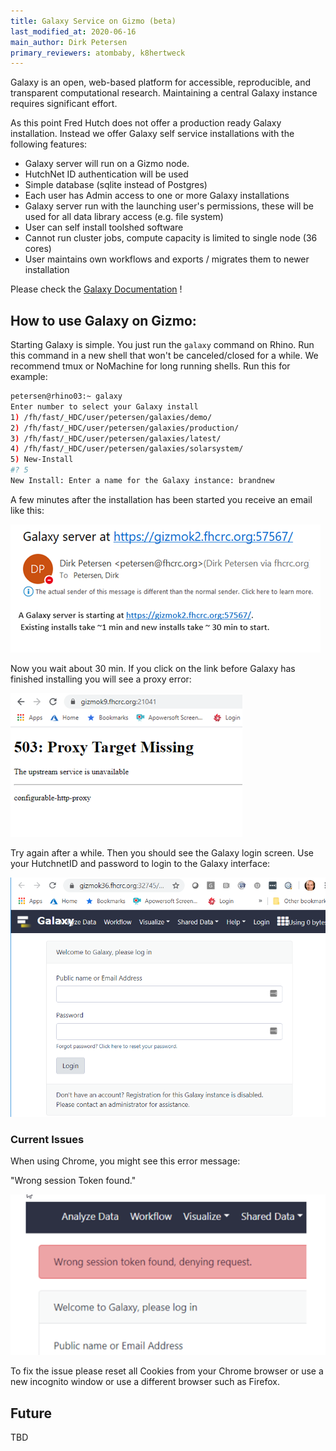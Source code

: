 ```yaml
---
title: Galaxy Service on Gizmo (beta)
last_modified_at: 2020-06-16
main_author: Dirk Petersen
primary_reviewers: atombaby, k8hertweck
---
```


Galaxy is an open, web-based platform for accessible, reproducible, and transparent computational research. Maintaining a central Galaxy instance requires significant effort. 

As this point Fred Hutch does not offer a production ready Galaxy installation. Instead we offer Galaxy self service installations with the following features:

- Galaxy server will run on a Gizmo node.
- HutchNet ID authentication will be used 
- Simple database (sqlite instead of Postgres)
- Each user has Admin access to one or more Galaxy installations
- Galaxy server run with the launching user's permissions, these will be used for all data library access (e.g. file system)
- User can self install toolshed software
- Cannot run cluster jobs, compute capacity is limited to single node (36 cores)
- User maintains own workflows and exports / migrates them to newer installation


Please check the [Galaxy Documentation](https://docs.galaxyproject.org/) !


## How to use Galaxy on Gizmo:

Starting Galaxy is simple. You just run the `galaxy` command on Rhino. Run this command in a new shell that won't be canceled/closed for a while. We recommend tmux or NoMachine for long running shells. Run this for example:

```bash
petersen@rhino03:~ galaxy
Enter number to select your Galaxy install
1) /fh/fast/_HDC/user/petersen/galaxies/demo/
2) /fh/fast/_HDC/user/petersen/galaxies/production/
3) /fh/fast/_HDC/user/petersen/galaxies/latest/
4) /fh/fast/_HDC/user/petersen/galaxies/solarsystem/
5) New-Install
#? 5
New Install: Enter a name for the Galaxy instance: brandnew
```

A few minutes after the installation has been started you receive an email like this:

![](assets/2020-06-17-01-10-04.png)

Now you wait about 30 min. If you click on the link before Galaxy has finished installing you will see a proxy error: 

![](assets/2020-06-17-01-12-09.png)


Try again after a while. Then you should see the Galaxy login screen. Use your HutchnetID and password to login to the Galaxy interface:

![](assets/2020-06-17-01-19-43.png)


### Current Issues

When using Chrome, you might see this error message:

"Wrong session Token found." 

![Error with Chrome](assets/2020-06-17-01-03-11.png)

To fix the issue please reset all Cookies from your Chrome browser or use a new incognito window or use a different browser such as Firefox.


## Future 

TBD
